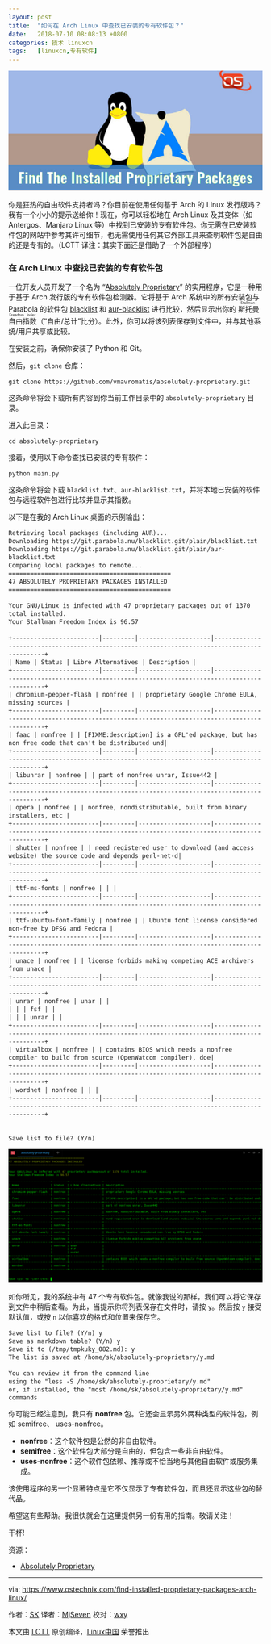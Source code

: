 ```yaml
---
layout: post
title:	"如何在 Arch Linux 中查找已安装的专有软件包？"
date:	2018-07-10 08:08:13 +0800 
categories:	技术 linuxcn 
tags:	[linuxcn,专有软件]
---
```



![](/Asserts/Images/album/201807/10/080816o0dnrwvfrfdsdvxv.jpg)


你是狂热的自由软件支持者吗？你目前在使用任何基于 Arch 的 Linux 发行版吗？我有一个小小的提示送给你！现在，你可以轻松地在 Arch Linux 及其变体（如 Antergos、Manjaro Linux 等）中找到已安装的专有软件包。你无需在已安装软件包的网站中参考其许可细节，也无需使用任何其它外部工具来查明软件包是自由的还是专有的。（LCTT 译注：其实下面还是借助了一个外部程序）


### 在 Arch Linux 中查找已安装的专有软件包


一位开发人员开发了一个名为 “[Absolutely Proprietary](https://github.com/vmavromatis/absolutely-proprietary)” 的实用程序，它是一种用于基于 Arch 发行版的专有软件包检测器。它将基于 Arch 系统中的所有安装包与 Parabola 的软件包 [blacklist](https://git.parabola.nu/blacklist.git/plain/blacklist.txt) 和 [aur-blacklist](https://git.parabola.nu/blacklist.git/plain/aur-blacklist.txt) 进行比较，然后显示出你的<ruby> 斯托曼自由指数 <rt>  Stallman Freedom Index </rt></ruby>（“自由/总计”比分）。此外，你可以将该列表保存到文件中，并与其他系统/用户共享或比较。


在安装之前，确保你安装了 Python 和 Git。


然后，`git clone` 仓库：



```
git clone https://github.com/vmavromatis/absolutely-proprietary.git

```

这条命令将会下载所有内容到你当前工作目录中的 `absolutely-proprietary` 目录。


进入此目录：



```
cd absolutely-proprietary

```

接着，使用以下命令查找已安装的专有软件：



```
python main.py

```

这条命令将会下载 `blacklist.txt`、`aur-blacklist.txt`，并将本地已安装的软件包与远程软件包进行比较并显示其指数。


以下是在我的 Arch Linux 桌面的示例输出：



```
Retrieving local packages (including AUR)...
Downloading https://git.parabola.nu/blacklist.git/plain/blacklist.txt
Downloading https://git.parabola.nu/blacklist.git/plain/aur-blacklist.txt
Comparing local packages to remote...
=============================================
47 ABSOLUTELY PROPRIETARY PACKAGES INSTALLED
=============================================

Your GNU/Linux is infected with 47 proprietary packages out of 1370 total installed.
Your Stallman Freedom Index is 96.57

+------------------------|---------|--------------------|---------------------------------------------------------------------------------------------+
| Name | Status | Libre Alternatives | Description |
+------------------------|---------|--------------------|---------------------------------------------------------------------------------------------+
| chromium-pepper-flash | nonfree | | proprietary Google Chrome EULA, missing sources |
+------------------------|---------|--------------------|---------------------------------------------------------------------------------------------+
| faac | nonfree | | [FIXME:description] is a GPL'ed package, but has non free code that can't be distributed und|
+------------------------|---------|--------------------|---------------------------------------------------------------------------------------------+
| libunrar | nonfree | | part of nonfree unrar, Issue442 |
+------------------------|---------|--------------------|---------------------------------------------------------------------------------------------+
| opera | nonfree | | nonfree, nondistributable, built from binary installers, etc |
+------------------------|---------|--------------------|---------------------------------------------------------------------------------------------+
| shutter | nonfree | | need registered user to download (and access website) the source code and depends perl-net-d|
+------------------------|---------|--------------------|---------------------------------------------------------------------------------------------+
| ttf-ms-fonts | nonfree | | |
+------------------------|---------|--------------------|---------------------------------------------------------------------------------------------+
| ttf-ubuntu-font-family | nonfree | | Ubuntu font license considered non-free by DFSG and Fedora |
+------------------------|---------|--------------------|---------------------------------------------------------------------------------------------+
| unace | nonfree | | license forbids making competing ACE archivers from unace |
+------------------------|---------|--------------------|---------------------------------------------------------------------------------------------+
| unrar | nonfree | unar | |
| | | fsf | |
| | | unrar | |
+------------------------|---------|--------------------|---------------------------------------------------------------------------------------------+
| virtualbox | nonfree | | contains BIOS which needs a nonfree compiler to build from source (OpenWatcom compiler), doe|
+------------------------|---------|--------------------|---------------------------------------------------------------------------------------------+
| wordnet | nonfree | | |
+------------------------|---------|--------------------|---------------------------------------------------------------------------------------------+


Save list to file? (Y/n)

```

![](/Asserts/Images/album/201807/10/080818k88t8g88o83vq1t1.png)


如你所见，我的系统中有 47 个专有软件包。就像我说的那样，我们可以将它保存到文件中稍后查看。为此，当提示你将列表保存在文件时，请按 `y`。然后按 `y` 接受默认值，或按 `n` 以你喜欢的格式和位置来保存它。



```
Save list to file? (Y/n) y
Save as markdown table? (Y/n) y
Save it to (/tmp/tmpkuky_082.md): y
The list is saved at /home/sk/absolutely-proprietary/y.md

You can review it from the command line
using the "less -S /home/sk/absolutely-proprietary/y.md"
or, if installed, the "most /home/sk/absolutely-proprietary/y.md" commands

```

你可能已经注意到，我只有 **nonfree** 包。它还会显示另外两种类型的软件包，例如 semifree、 uses-nonfree。


* **nonfree**：这个软件包是公然的非自由软件。
* **semifree**：这个软件包大部分是自由的，但包含一些非自由软件。
* **uses-nonfree**：这个软件包依赖、推荐或不恰当地与其他自由软件或服务集成。


该使用程序的另一个显著特点是它不仅显示了专有软件包，而且还显示这些包的替代品。


希望这有些帮助。我很快就会在这里提供另一份有用的指南。敬请关注！


干杯!


资源：


* [Absolutely Proprietary](https://github.com/vmavromatis/absolutely-proprietary)




---


via: <https://www.ostechnix.com/find-installed-proprietary-packages-arch-linux/>


作者：[SK](https://www.ostechnix.com/author/sk/) 译者：[MjSeven](https://github.com/MjSeven) 校对：[wxy](https://github.com/wxy)


本文由 [LCTT](https://github.com/LCTT/TranslateProject) 原创编译，[Linux中国](https://linux.cn/) 荣誉推出
